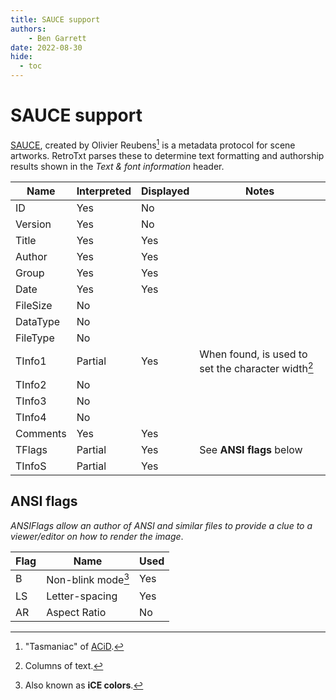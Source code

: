```yaml
---
title: SAUCE support
authors:
    - Ben Garrett
date: 2022-08-30
hide:
  - toc
---
```

# SAUCE support

[SAUCE](https://www.acid.org/info/sauce/sauce.htm), created by Olivier Reubens[^1] is a metadata protocol for scene artworks. RetroTxt parses these to determine text formatting and authorship results shown in the _Text & font information_ header.

| Name | Interpreted | Displayed | Notes |
| -- | -- | -- | -- |
| ID | Yes | No | |
| Version | Yes | No | |
| Title | Yes | Yes | |
| Author | Yes | Yes | |
| Group | Yes | Yes | |
| Date | Yes | Yes | |
| FileSize | No | | |
| DataType | No | | |
| FileType | No | | |
| TInfo1 | Partial | Yes | When found, is used to set the character width[^2] |
| TInfo2 | No | | |
| TInfo3 | No | | |
| TInfo4 | No | | |
| Comments | Yes | Yes | |
| TFlags | Partial | Yes | See **ANSI flags** below |
| TInfoS | Partial | Yes | |

## ANSI flags

_ANSIFlags allow an author of ANSI and similar files to provide a clue to a viewer/editor on how to render the image_.

| Flag | Name | Used |
| -- | -- | -- |
| B | Non-blink mode[^3] | Yes |
| LS | Letter-spacing | Yes |
| AR | Aspect Ratio | No |

[^1]: "Tasmaniac" of [ACiD](https://www.acid.org).
[^2]: Columns of text.
[^3]: Also known as **iCE colors**.
